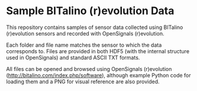 # Sample BITalino (r)evolution Data 
This repository contains samples of sensor data collected using
BITalino (r)evolution sensors and recorded with OpenSignals
(r)evolution.

Each folder and file name matches the sensor to which the data
corresponds to. Files are provided in both HDF5 (with the internal
structure used in OpenSignals) and standard ASCII TXT formats.

All files can be opened and browsed using OpenSignals (r)evolution
(http://bitalino.com/index.php/software), although example Python code
for loading them and a PNG for visual reference are also provided.
